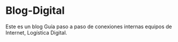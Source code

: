 # Blog-Digital

Este es un blog Guía paso a paso de conexiones internas equipos de Internet, Logística Digital.
